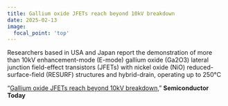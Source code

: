 ```yaml
---
title: Gallium oxide JFETs reach beyond 10kV breakdown
date: 2025-02-13
image:
  focal_point: 'top'
---
```


Researchers based in USA and Japan report the demonstration of more than 10kV enhancement-mode (E-mode) gallium oxide (Ga2O3) lateral junction field-effect transistors (JFETs) with nickel oxide (NiO) reduced-surface-field (RESURF) structures and hybrid-drain, operating up to 250°C

<!--more-->

“[Gallium oxide JFETs reach beyond 10kV breakdown](https://semiconductor-today.com/news_items/2025/feb/virginia-130225.shtml),” <strong>Semiconductor Today</strong>
